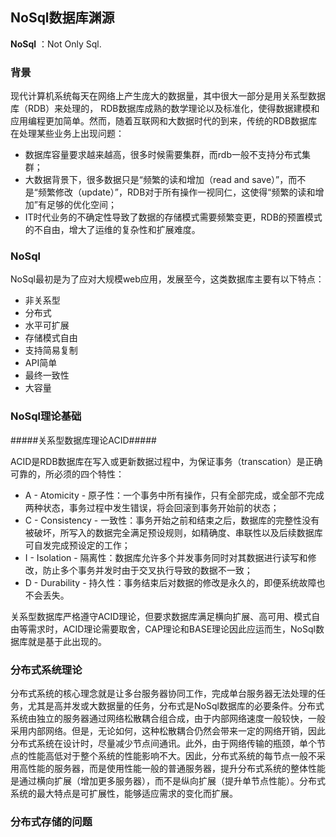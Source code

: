 ## NoSql数据库渊源 ##

**NoSql** ：Not Only Sql.

### 背景 ###

现代计算机系统每天在网络上产生庞大的数据量，其中很大一部分是用关系型数据库（RDB）来处理的，
RDB数据库成熟的数学理论以及标准化，使得数据建模和应用编程更加简单。然而，随着互联网和大数据时代的到来，传统的RDB数据库在处理某些业务上出现问题：

- 数据库容量要求越来越高，很多时候需要集群，而rdb一般不支持分布式集群；
- 大数据背景下，很多数据只是“频繁的读和增加（read and save）”，而不是“频繁修改（update）”，RDB对于所有操作一视同仁，这使得“频繁的读和增加”有足够的优化空间；
- IT时代业务的不确定性导致了数据的存储模式需要频繁变更，RDB的预置模式的不自由，增大了运维的复杂性和扩展难度。

### NoSql ###
NoSql最初是为了应对大规模web应用，发展至今，这类数据库主要有以下特点：

- 非关系型
- 分布式
- 水平可扩展
- 存储模式自由
- 支持简易复制
- API简单
- 最终一致性
- 大容量


### NoSql理论基础 ###

#####关系型数据库理论ACID#####

ACID是RDB数据库在写入或更新数据过程中，为保证事务（transcation）是正确可靠的，所必须的四个特性：

- A - Atomicity - 原子性：一个事务中所有操作，只有全部完成，或全部不完成两种状态，事务过程中发生错误，将会回滚到事务开始前的状态；
- C - Consistency - 一致性：事务开始之前和结束之后，数据库的完整性没有被破坏，所写入的数据完全满足预设规则，如精确度、串联性以及后续数据库可自发完成预设定的工作；
- I - Isolation - 隔离性：数据库允许多个并发事务同时对其数据进行读写和修改，防止多个事务并发时由于交叉执行导致的数据不一致；
- D - Durability - 持久性：事务结束后对数据的修改是永久的，即便系统故障也不会丢失。

关系型数据库严格遵守ACID理论，但要求数据库满足横向扩展、高可用、模式自由等需求时，ACID理论需要取舍，CAP理论和BASE理论因此应运而生，NoSql数据库就是基于此出现的。

### 分布式系统理论 ###

分布式系统的核心理念就是让多台服务器协同工作，完成单台服务器无法处理的任务，尤其是高并发或大数据量的任务，分布式是NoSql数据库的必要条件。分布式系统由独立的服务器通过网络松散耦合组合成，由于内部网络速度一般较快，一般采用内部网络。但是，无论如何，这种松散耦合仍然会带来一定的网络开销，因此分布式系统在设计时，尽量减少节点间通讯。此外，由于网络传输的瓶颈，单个节点的性能高低对于整个系统的性能影响不大。因此，分布式系统的每节点一般不采用高性能的服务器，而是使用性能一般的普通服务器，提升分布式系统的整体性能是通过横向扩展（增加更多服务器），而不是纵向扩展（提升单节点性能）。分布式系统的最大特点是可扩展性，能够适应需求的变化而扩展。

### 分布式存储的问题 ###



